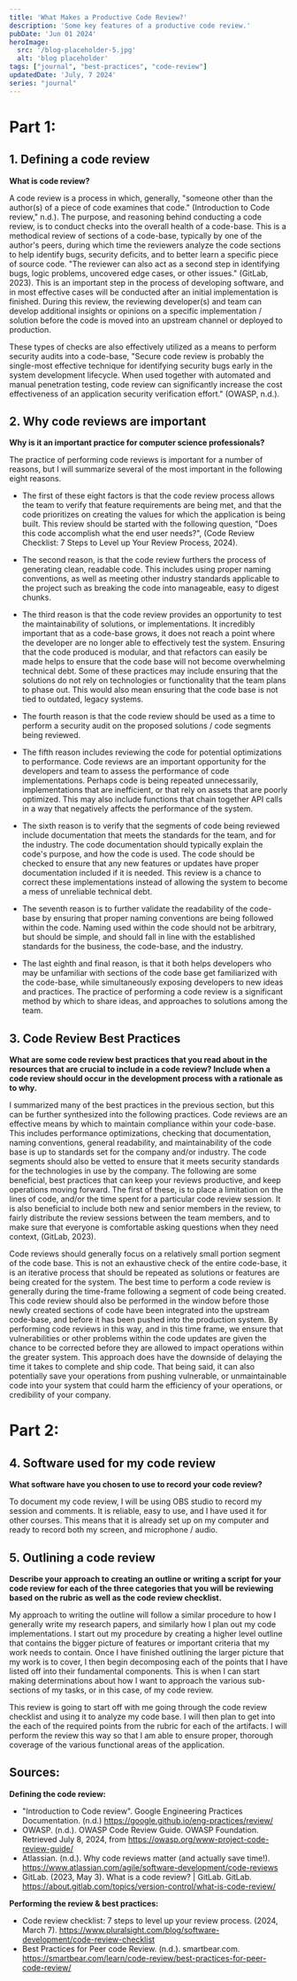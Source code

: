 ```yaml
---
title: 'What Makes a Productive Code Review?'
description: 'Some key features of a productive code review.'
pubDate: 'Jun 01 2024'
heroImage: 
  src: '/blog-placeholder-5.jpg'
  alt: 'blog placeholder'
tags: ["journal", "best-practices", "code-review"]
updatedDate: 'July, 7 2024'
series: "journal"
---
```



# Part 1:

## 1. Defining a code review

**What is code review?**


A code review is a process in which, generally, "someone other than the author(s) of a piece of code examines that code." (Introduction to Code review," n.d.). The purpose, and reasoning behind conducting a code review, is to conduct checks into the overall health of a code-base. This is a methodical review of sections of a code-base, typically by one of the author's peers, during which time the reviewers analyze the code sections to help identify bugs, security deficits, and to better learn a specific piece of source code. "The reviewer can also act as a second step in identifying bugs, logic problems, uncovered edge cases, or other issues." (GitLab, 2023). This is an important step in the process of developing software, and in most effective cases will be conducted after an initial implementation is finished. During this review, the reviewing developer(s) and team can develop additional insights or opinions on a specific implementation / solution before the code is moved into an upstream channel or deployed to production. 
	 
These types of checks are also effectively utilized as a means to perform security audits into a code-base, "Secure code review is probably the single-most effective technique for identifying security bugs early in the system development lifecycle. When used together with automated and manual penetration testing, code review can significantly increase the cost effectiveness of an application security verification effort." (OWASP, n.d.). 

## 2. Why code reviews are important

**Why is it an important practice for computer science professionals?**


The practice of performing code reviews is important for a number of reasons, but I will summarize several of the most important in the following eight reasons.

- The first of these eight factors is that the code review process allows the team to verify that feature requirements are being met, and that the code prioritizes on creating the values for which the application is being built. This review should be started with the following question, "Does this code accomplish what the end user needs?", (Code Review Checklist: 7 Steps to Level up Your Review Process, 2024). 
	
- The second reason, is that the code review furthers the process of generating clean, readable code. This includes using proper naming conventions, as well as meeting other industry standards applicable to the project such as breaking the code into manageable, easy to digest chunks.
	
- The third reason is that the code review provides an opportunity to test the maintainability of solutions, or implementations. It incredibly important that as a code-base grows, it does not reach a point where the developer are no longer able to effectively test the system. Ensuring that the code produced is modular, and that refactors can easily be made helps to ensure that the code base will not become overwhelming technical debt. Some of these practices may include ensuring that the solutions do not rely on technologies or functionality that the team plans to phase out. This would also mean ensuring that the code base is not tied to outdated, legacy systems. 
	
- The fourth reason is that the code review should be used as a time to perform a security audit on the proposed solutions / code segments being reviewed. 
	
- The fifth reason includes reviewing the code for potential optimizations to performance. Code reviews are an important opportunity for the developers and team to assess the performance of code implementations. Perhaps code is being repeated unnecessarily, implementations that are inefficient, or that rely on assets that are poorly optimized. This may also include functions that chain together API calls in a way that negatively affects the performance of the system. 
	
- The sixth reason is to verify that the segments of code being reviewed include documentation that meets the standards for the team, and for the industry. The code documentation should typically explain the code's purpose, and how the code is used. The code should be checked to ensure that any new features or updates have proper documentation included if it is needed. This review is a chance to correct these implementations instead of allowing the system to become a mess of unreliable technical debt.
	
- The seventh reason is to further validate the readability of the code-base by ensuring that proper naming conventions are being followed within the code. Naming used within the code should not be arbitrary, but should be simple, and should fall in line with the established standards for the business, the code-base, and the industry. 

- The last eighth and final reason, is that it both helps developers who may be unfamiliar with sections of the code base get familiarized with the code-base, while simultaneously exposing developers to new ideas and practices. The practice of performing a code review is a significant method by which to share ideas, and approaches to solutions among the team. 



## 3. Code Review Best Practices

**What are some code review best practices that you read about in the resources that are crucial to include in a code review? Include when a code review should occur in the development process with a rationale as to why.**
	
I summarized many of the best practices in the previous section, but this can be further synthesized into the following practices. Code reviews are an effective means by which to maintain compliance within your code-base. This includes performance optimizations, checking that documentation, naming conventions, general readability, and maintainability of the code base is up to standards set for the company and/or industry. The code segments should also be vetted to ensure that it meets security standards for the technologies in use by the company. The following are some beneficial, best practices that can keep your reviews productive, and keep operations moving forward. The first of these, is to place a limitation on the lines of code, and/or the time spent for a particular code review session. It is also beneficial to include both new and senior members in the review, to fairly distribute the review sessions between the team members, and to make sure that everyone is comfortable asking questions when they need context,  (GitLab, 2023).
		
Code reviews should generally focus on a relatively small portion segment of the code base. This is not an exhaustive check of the entire code-base, it is an iterative process that should be repeated as solutions or features are being created for the system. The best time to perform a code review is generally during the time-frame following a segment of code being created. This code review should also be performed in the window before those newly created sections of code have been integrated into the upstream code-base, and before it has been pushed into the production system. By performing code reviews in this way, and in this time frame, we ensure that vulnerabilities or other problems within the code updates are given the chance to be corrected before they are allowed to impact operations within the greater system. This approach does have the downside of delaying the time it takes to complete and ship code. That being said, it can also potentially save your operations from pushing vulnerable, or unmaintainable code into your system that could harm the efficiency of your operations, or credibility of your company. 

# Part 2:


## 4. Software used for my code review

**What software have you chosen to use to record your code review?** 

To document my code review, I will be using OBS studio to record my session and comments. It is reliable, easy to use, and I have used it for other courses. This means that it is already set up on my computer and ready to record both my screen, and microphone / audio.

## 5. Outlining a code review

**Describe your approach to creating an outline or writing a script for your code review for each of the three categories that you will be reviewing based on the rubric as well as the code review checklist.**

My approach to writing the outline will follow a similar procedure to how I generally write my research papers, and similarly how I plan out my code implementations. I start out my procedure by creating a higher level outline that contains the bigger picture of features or important criteria that my work needs to contain. Once I have finished outlining the larger picture that my work is to cover, I then begin decomposing each of the points that I have listed off into their fundamental components. This is when I can start making determinations about how I want to approach the various sub-sections of my tasks, or in this case, of my code review. 

This review is going to start off with me going through the code review checklist and using it to analyze my code base. I will then plan to get into the each of the required points from the rubric for each of the artifacts. I will perform the review this way so that I am able to ensure proper, thorough coverage of the various functional areas of the application.


## Sources:

**Defining the code review:**
- "Introduction to Code review". Google Engineering Practices Documentation. (n.d.) https://google.github.io/eng-practices/review/
- OWASP. (n.d.). OWASP Code Review Guide. OWASP Foundation. Retrieved July 8, 2024, from https://owasp.org/www-project-code-review-guide/
- Atlassian. (n.d.). Why code reviews matter (and actually save time!). https://www.atlassian.com/agile/software-development/code-reviews
- GitLab. (2023, May 3). What is a code review? | GitLab. GitLab. https://about.gitlab.com/topics/version-control/what-is-code-review/

**Performing the review & best practices:**
- Code review checklist: 7 steps to level up your review process. (2024, March 7). https://www.pluralsight.com/blog/software-development/code-review-checklist
- Best Practices for Peer code Review. (n.d.). smartbear.com. https://smartbear.com/learn/code-review/best-practices-for-peer-code-review/

